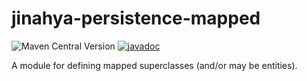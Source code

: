 # jinahya-persistence-mapped

![Maven Central Version](https://img.shields.io/maven-central/v/io.github.jinahya/jinahya-persistence-mapped)
[![javadoc](https://javadoc.io/badge2/io.github.jinahya/jinahya-persistence-mapped/javadoc.svg)](https://javadoc.io/doc/io.github.jinahya/jinahya-persistence-mapped)


A module for defining mapped superclasses (and/or may be entities).
